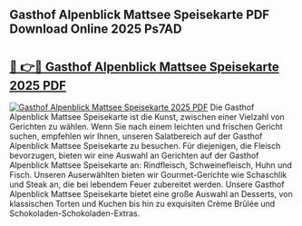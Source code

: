 ## Gasthof Alpenblick Mattsee Speisekarte PDF Download Online 2025 Ps7AD

# <h2><a href="http://gc9bkok.nevu.top/?p=Gasthof+Alpenblick+Mattsee+Speisekarte">🔗 👉🔴 Gasthof Alpenblick Mattsee Speisekarte 2025 PDF</a></h2>

[![Gasthof Alpenblick Mattsee Speisekarte 2025 PDF](https://i.imgur.com/dBaPXMq.png)](http://gc9bkok.nevu.top/?p=Gasthof+Alpenblick+Mattsee+Speisekarte)
Die Gasthof Alpenblick Mattsee Speisekarte ist die Kunst, zwischen einer Vielzahl von Gerichten zu wählen. Wenn Sie nach einem leichten und frischen Gericht suchen, empfehlen wir Ihnen, unseren Salatbereich auf der Gasthof Alpenblick Mattsee Speisekarte zu besuchen. Für diejenigen, die Fleisch bevorzugen, bieten wir eine Auswahl an Gerichten auf der Gasthof Alpenblick Mattsee Speisekarte an: Rindfleisch, Schweinefleisch, Huhn und Fisch. Unseren Auserwählten bieten wir Gourmet-Gerichte wie Schaschlik und Steak an, die bei lebendem Feuer zubereitet werden. Unsere Gasthof Alpenblick Mattsee Speisekarte bietet eine große Auswahl an Desserts, von klassischen Torten und Kuchen bis hin zu exquisiten Crème Brûlée und Schokoladen-Schokoladen-Extras.
